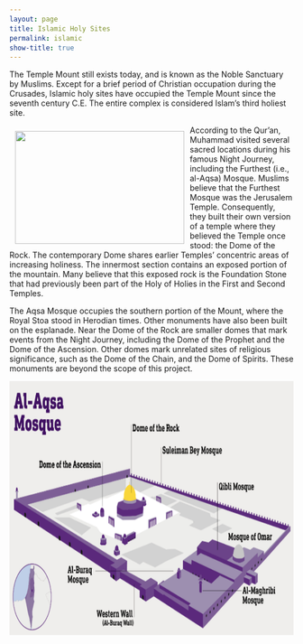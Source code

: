 ```yaml
---
layout: page
title: Islamic Holy Sites
permalink: islamic
show-title: true
---
```

The Temple Mount still exists today, and is known as the Noble Sanctuary by Muslims. Except for a brief period of Christian occupation during the Crusades, Islamic holy sites have occupied the Temple Mount since the seventh century C.E. The entire complex is considered Islam’s third holiest site.


<img align="left" width="300" height="200" style="margin: 10px !important" src="https://media.snl.no/media/134591/standard_iStock-697709732.jpg">According to the Qur’an, Muhammad visited several sacred locations during his famous Night Journey, including the Furthest (i.e., al-Aqsa) Mosque. Muslims believe that the Furthest Mosque was the Jerusalem Temple. Consequently, they built their own version of a temple where they believed the Temple once stood: the Dome of the Rock. The contemporary Dome shares earlier Temples’ concentric areas of increasing holiness. The innermost section contains an exposed portion of the mountain. Many believe that this exposed rock is the Foundation Stone that had previously been part of the Holy of Holies in the First and Second Temples.

The Aqsa Mosque occupies the southern portion of the Mount, where the Royal Stoa stood in Herodian times. Other monuments have also been built on the esplanade. Near the Dome of the Rock are smaller domes that mark events from the Night Journey, including the Dome of the Prophet and the Dome of the Ascension. Other domes mark unrelated sites of religious significance, such as the Dome of the Chain, and the Dome of Spirits. These monuments are beyond the scope of this project. 

<p  align="center"><img width="800" height="450" src="assets/img/al-aqsa.png">
